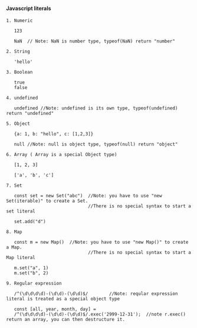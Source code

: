 #### Javascript literals

    1. Numeric
       
       123
       
       NaN  // Note: NaN is number type, typeof(NaN) return "number"
    
    2. String
    
       'hello'
       
    3. Boolean
    
       true
       false
       
    4. undefined
    
       undefined //Note: undefined is its own type, typeof(undefined) return "undefined"
    
    5. Object
    
       {a: 1, b: "hello", c: [1,2,3]}
       
       null //Note: null is object type, typeof(null) return "object"
       
    6. Array ( Array is a special Object type)
    
       [1, 2, 3]
       
       ['a', 'b', 'c']
       
    7. Set
    
       const set = new Set("abc")  //Note: you have to use "new Set(iterable)" to create a Set. 
                                   //There is no special syntax to start a set literal
                                   
       set.add("d")
       
    8. Map
    
       const m = new Map()  //Note: you have to use "new Map()" to create a Map. 
                                   //There is no special syntax to start a Map literal
                                   
       m.set("a", 1)    
       m.set("b", 2) 
       
    9. Regular expression
     
       /^(\d\d\d\d)-(\d\d)-(\d\d)$/        //Note: reqular expression literal is treated as a special object type

       const [all, year, month, day] =  
       /^(\d\d\d\d)-(\d\d)-(\d\d)$/.exec('2999-12-31');  //note r.exec() return an array, you can then destructure it.
       
    
